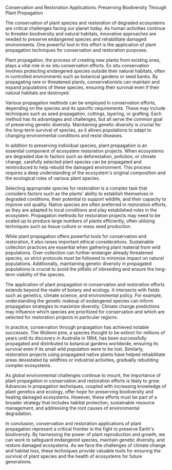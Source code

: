 Conservation and Restoration Applications: Preserving Biodiversity Through Plant Propagation

The conservation of plant species and restoration of degraded ecosystems are critical challenges facing our planet today. As human activities continue to threaten biodiversity and natural habitats, innovative approaches are needed to preserve endangered species and rehabilitate damaged environments. One powerful tool in this effort is the application of plant propagation techniques for conservation and restoration purposes.

Plant propagation, the process of creating new plants from existing ones, plays a vital role in ex situ conservation efforts. Ex situ conservation involves protecting endangered species outside their natural habitats, often in controlled environments such as botanical gardens or seed banks. By propagating rare or threatened plants, conservationists can maintain and expand populations of these species, ensuring their survival even if their natural habitats are destroyed.

Various propagation methods can be employed in conservation efforts, depending on the species and its specific requirements. These may include techniques such as seed propagation, cuttings, layering, or grafting. Each method has its advantages and challenges, but all serve the common goal of preserving genetic diversity. Maintaining genetic diversity is crucial for the long-term survival of species, as it allows populations to adapt to changing environmental conditions and resist diseases.

In addition to preserving individual species, plant propagation is an essential component of ecosystem restoration projects. When ecosystems are degraded due to factors such as deforestation, pollution, or climate change, carefully selected plant species can be propagated and reintroduced to help rebuild the damaged environment. This process requires a deep understanding of the ecosystem's original composition and the ecological roles of various plant species.

Selecting appropriate species for restoration is a complex task that considers factors such as the plants' ability to establish themselves in degraded conditions, their potential to support wildlife, and their capacity to improve soil quality. Native species are often preferred in restoration efforts, as they are adapted to local conditions and play established roles in the ecosystem. Propagation methods for restoration projects may need to be scaled up to produce large numbers of plants efficiently, often utilizing techniques such as tissue culture or mass seed production.

While plant propagation offers powerful tools for conservation and restoration, it also raises important ethical considerations. Sustainable collection practices are essential when gathering plant material from wild populations. Over-collection can further endanger already threatened species, so strict protocols must be followed to minimize impact on natural populations. Additionally, maintaining genetic diversity in propagated populations is crucial to avoid the pitfalls of inbreeding and ensure the long-term viability of the species.

The application of plant propagation in conservation and restoration efforts extends beyond the realm of botany and ecology. It intersects with fields such as genetics, climate science, and environmental policy. For example, understanding the genetic makeup of endangered species can inform propagation strategies to maximize diversity. Climate change predictions may influence which species are prioritized for conservation and which are selected for restoration projects in particular regions.

In practice, conservation through propagation has achieved notable successes. The Wollemi pine, a species thought to be extinct for millions of years until its discovery in Australia in 1994, has been successfully propagated and distributed to botanical gardens worldwide, ensuring its survival even if its small wild population were to be lost. Similarly, restoration projects using propagated native plants have helped rehabilitate areas devastated by wildfires or industrial activities, gradually rebuilding complex ecosystems.

As global environmental challenges continue to mount, the importance of plant propagation in conservation and restoration efforts is likely to grow. Advances in propagation techniques, coupled with increasing knowledge of plant genetics and ecology, offer hope for preserving biodiversity and healing damaged ecosystems. However, these efforts must be part of a broader strategy that includes habitat protection, sustainable resource management, and addressing the root causes of environmental degradation.

In conclusion, conservation and restoration applications of plant propagation represent a critical frontier in the fight to preserve Earth's biodiversity. By harnessing the power of plant reproduction and growth, we can work to safeguard endangered species, maintain genetic diversity, and restore damaged ecosystems. As we face the challenges of climate change and habitat loss, these techniques provide valuable tools for ensuring the survival of plant species and the health of ecosystems for future generations.